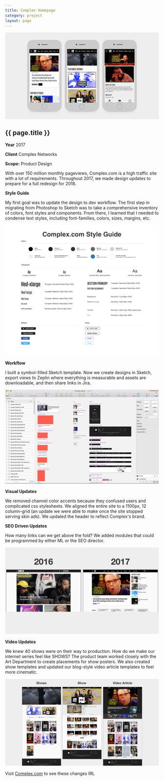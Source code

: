 ```yaml
---
title: Complex Homepage
category: project
layout: page
---
```


<section>
  <img src="/assets/project/complex-1.png" alt="">
</section>
<section>
  <h2>{{ page.title }}</h2>
  <p><strong>Year</strong> 2017</p>
  <p><strong>Client</strong> Complex Networks</p>
  <p><strong>Scope:</strong> Product Design</p>
  <p>With over 150 million monthly pageviews, Complex.com is a high traffic site with a lot of requirements.  Throughout 2017, we made design updates to prepare for a full redesign for 2018.</p>
</section>
<section>
  <p><strong>Style Guide</strong></p>
  <p>My first goal was to update the design to dev workflow. The first step in migrating from Photoshop to Sketch was to take a comprehensive inventory of colors, font styles and components. From there, I learned that I needed to condense text styles, including font-families, colors, sizes, margins, etc.</p>
  <img src="/assets/project/complex-2.png" alt="">
</section>
<section>
  <p><strong>Workflow</strong></p>
  <p>I built a symbol-filled Sketch template. Now we create designs in Sketch, export views to Zeplin where everything is measurable and assets are downloadable, and then share links in Jira.</p>
  <img src="/assets/project/complex-3.png" alt="">
</section>
<section>
  <p><strong>Visual Updates</strong></p>
  <p>We removed channel color accents because they confused users and complicated css stylesheets. We aligned the entire site to a 1100px, 12 column-grid (an update we were able to make once the site stopped serving skin ads). We updated the header to reflect Complex's brand.</p>
  <p><strong>SEO Driven Updates</strong></p>
  <p>How many links can we get above the fold? We added modules that could be programmed by either ML or the SEO director.</p>
</section>
<section>
  <img src="/assets/project/complex-4.png" alt="">
</section>
<section>
  <p><strong>Video Updates</strong></p>
  <p>We knew 40 shows were on their way to production. How do we make our internet series feel like SHOWS? The product team worked closely with the Art Department to create placements for show posters. We also created show templates and updated our blog-style video article templates to feel more cinematic.</p>
</section>
<section>
  <img src="/assets/project/complex-5.png" alt="">
</section>
<section class="cta">
  <p>Visit <a href="http://complex.com" target="_blank">Complex.com</a> to see these changes IRL</p>
</section>
